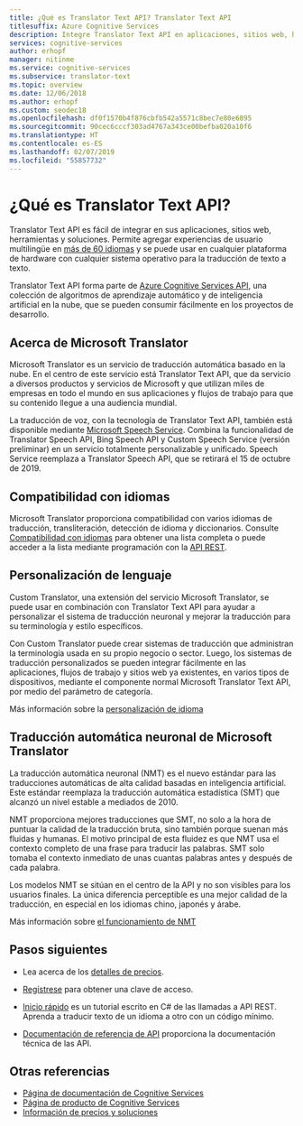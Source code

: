 ```yaml
---
title: ¿Qué es Translator Text API? Translator Text API
titlesuffix: Azure Cognitive Services
description: Integre Translator Text API en aplicaciones, sitios web, herramientas u otras soluciones para proporcionar experiencias de usuario en varios idiomas.
services: cognitive-services
author: erhopf
manager: nitinme
ms.service: cognitive-services
ms.subservice: translator-text
ms.topic: overview
ms.date: 12/06/2018
ms.author: erhopf
ms.custom: seodec18
ms.openlocfilehash: df0f1570b4f876cbfb542a5571c8bec7e80e6895
ms.sourcegitcommit: 90cec6cccf303ad4767a343ce00befba020a10f6
ms.translationtype: HT
ms.contentlocale: es-ES
ms.lasthandoff: 02/07/2019
ms.locfileid: "55857732"
---
```

# <a name="what-is-translator-text-api"></a>¿Qué es Translator Text API?

Translator Text API es fácil de integrar en sus aplicaciones, sitios web, herramientas y soluciones. Permite agregar experiencias de usuario multilingüe en [más de 60 idiomas](languages.md) y se puede usar en cualquier plataforma de hardware con cualquier sistema operativo para la traducción de texto a texto.

Translator Text API forma parte de [Azure Cognitive Services API](https://docs.microsoft.com/azure/#pivot=products&panel=ai), una colección de algoritmos de aprendizaje automático y de inteligencia artificial en la nube, que se pueden consumir fácilmente en los proyectos de desarrollo.

## <a name="about-microsoft-translator"></a>Acerca de Microsoft Translator

Microsoft Translator es un servicio de traducción automática basado en la nube. En el centro de este servicio está Translator Text API, que da servicio a diversos productos y servicios de Microsoft y que utilizan miles de empresas en todo el mundo en sus aplicaciones y flujos de trabajo para que su contenido llegue a una audiencia mundial.

La traducción de voz, con la tecnología de Translator Text API, también está disponible mediante [Microsoft Speech Service](https://docs.microsoft.com/azure/cognitive-services/speech-service/). Combina la funcionalidad de Translator Speech API, Bing Speech API y Custom Speech Service (versión preliminar) en un servicio totalmente personalizable y unificado. Speech Service reemplaza a Translator Speech API, que se retirará el 15 de octubre de 2019.

## <a name="language-support"></a>Compatibilidad con idiomas

Microsoft Translator proporciona compatibilidad con varios idiomas de traducción, transliteración, detección de idioma y diccionarios. Consulte [Compatibilidad con idiomas](language-support.md) para obtener una lista completa o puede acceder a la lista mediante programación con la [API REST](https://docs.microsoft.com/azure/cognitive-services/translator/reference/v3-0-languages).  

## <a name="language-customization"></a>Personalización de lenguaje

Custom Translator, una extensión del servicio Microsoft Translator, se puede usar en combinación con Translator Text API para ayudar a personalizar el sistema de traducción neuronal y mejorar la traducción para su terminología y estilo específicos.

Con Custom Translator puede crear sistemas de traducción que administran la terminología usada en su propio negocio o sector. Luego, los sistemas de traducción personalizados se pueden integrar fácilmente en las aplicaciones, flujos de trabajo y sitios web ya existentes, en varios tipos de dispositivos, mediante el componente normal Microsoft Translator Text API, por medio del parámetro de categoría.

Más información sobre la [personalización de idioma](customization.md)

## <a name="microsoft-translator-neural-machine-translation"></a>Traducción automática neuronal de Microsoft Translator

La traducción automática neuronal (NMT) es el nuevo estándar para las traducciones automáticas de alta calidad basadas en inteligencia artificial. Este estándar reemplaza la traducción automática estadística (SMT) que alcanzó un nivel estable a mediados de 2010.

NMT proporciona mejores traducciones que SMT, no solo a la hora de puntuar la calidad de la traducción bruta, sino también porque suenan más fluidas y humanas. El motivo principal de esta fluidez es que NMT usa el contexto completo de una frase para traducir las palabras. SMT solo tomaba el contexto inmediato de unas cuantas palabras antes y después de cada palabra.

Los modelos NMT se sitúan en el centro de la API y no son visibles para los usuarios finales. La única diferencia perceptible es una mejor calidad de la traducción, en especial en los idiomas chino, japonés y árabe.

Más información sobre [el funcionamiento de NMT](https://www.microsoft.com/en-us/translator/mt.aspx#nnt)

## <a name="next-steps"></a>Pasos siguientes

- Lea acerca de los [detalles de precios](https://azure.microsoft.com/pricing/details/cognitive-services/translator-text-api/).

- [Regístrese](translator-text-how-to-signup.md) para obtener una clave de acceso.

- [Inicio rápido](quickstarts/csharp.md) es un tutorial escrito en C# de las llamadas a API REST. Aprenda a traducir texto de un idioma a otro con un código mínimo.

- [Documentación de referencia de API](https://docs.microsoft.com/azure/cognitive-services/Translator/reference/v3-0-reference) proporciona la documentación técnica de las API.

## <a name="see-also"></a>Otras referencias

- [Página de documentación de Cognitive Services](https://docs.microsoft.com/azure/#pivot=products&panel=ai)
- [Página de producto de Cognitive Services](https://azure.microsoft.com/services/cognitive-services/)
- [Información de precios y soluciones](https://www.microsoft.com/en-us/translator/default.aspx)
